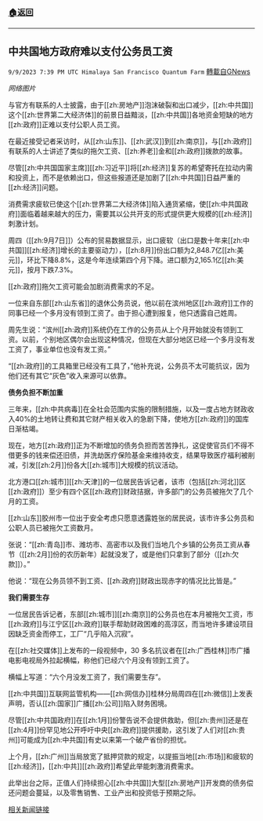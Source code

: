 ###  [:house:返回](README.md)
---


## 中共国地方政府难以支付公务员工资
`9/9/2023 7:39 PM UTC Himalaya San Francisco Quantum Farm` [轉載自GNews](https://gnews.org/articles/1668563)

*网络图片*

与官方有联系的人士披露，由于[[zh:房地产]]泡沫破裂和出口减少，[[zh:中共国]]这个[[zh:世界第二大经济体]]的前景日益黯淡，[[zh:中共国]]各地资金短缺的地方[[zh:政府]]正难以支付公职人员工资。

在最近接受记者采访时，从[[zh:山东]]、[[zh:武汉]]到[[zh:南京]]，与[[zh:政府]]有联系的人士讲述了类似的拖欠工资、[[zh:养老]]金和[[zh:政府]]拨款的故事。

尽管[[zh:中共国国家主席]][[zh:习近平]]将[[zh:经济]]复苏的希望寄托在拉动内需和投资上，而不是依赖出口，但这些报道还是加剧了[[zh:中共国]]日益严重的[[zh:经济]]问题。

消费需求疲软已使这个[[zh:世界第二大经济体]]陷入通货紧缩，使[[zh:中共国政府]]面临着越来越大的压力，需要其以公共开支的形式提供更大规模的[[zh:经济]]刺激计划。

周四（[[zh:9月7日]]）公布的贸易数据显示，出口疲软（出口是数十年来[[zh:中共国]][[zh:经济]]增长的主要驱动力），[[zh:8月]]份出口额为2,848.7亿[[zh:美元]]，环比下降8.8%，这是今年连续第四个月下降。进口额为2,165.1亿[[zh:美元]]，按月下跌7.3%。

[[zh:政府]]拖欠工资可能会加剧消费需求的不足。

一位来自东部[[zh:山东省]]的退休公务员说，他以前在滨州地区[[zh:政府]]工作的同事已经一个多月没有领到工资了。由于担心遭到报复，他只透露自己姓周。

周先生说：“滨州[[zh:政府]]系统仍在工作的公务员从上个月开始就没有领到工资。以前，个别地区偶尔会出现这种情况，但现在大部分地区已经一个多月没有发工资了，事业单位也没有发工资。”

“[[zh:政府]]的工具箱里已经没有工具了，”他补充说，公务员不太可能抗议，因为他们还有其它“灰色”收入来源可以依靠。

**债务负担不断加重**

三年来，[[zh:中共病毒]]在全社会范围内实施的限制措施，以及一度占地方财政收入40%的土地转让费和其它财产相关收入的急剧下降，使地方[[zh:政府]]的国库日渐枯竭。

现在，地方[[zh:政府]]正为不断增加的债务负担而苦苦挣扎，这促使官员们不得不借更多的钱来偿还旧债，并洗劫医疗保险基金来维持收支，结果导致医疗福利被削减，引发[[zh:2月]]份各大[[zh:城市]]大规模的抗议活动。

北方港口[[zh:城市]][[zh:天津]]的一位居民告诉记者，该市（包括[[zh:河北]]区[[zh:政府]]）至少有四个区[[zh:政府]]财政拮据，许多部门的公务员被拖欠了几个月的工资。

[[zh:山东]]胶州市一位出于安全考虑只愿意透露姓张的居民说，该市许多公务员和公职人员已被拖欠工资数月。

张说：“[[zh:青岛]]市、潍坊市、高密市以及我们当地几个乡镇的公务员工资从春节（[[zh:2月]]份的农历新年）起就没发了，或是他们只拿到了部分（[[zh:欠款]]）。”

他说：“现在公务员领不到工资、[[zh:政府]]财政出现赤字的情况比比皆是。”

**我们需要生存**

一位居民告诉记者，东部[[zh:城市]][[zh:南京]]的公务员也在本月被拖欠工资，市[[zh:政府]]与江宁区[[zh:政府]]联手帮助财政困难的高淳区，而当地许多建设项目因缺乏资金而停工，工厂“几乎陷入沉寂”。

在[[zh:社交媒体]]上发布的一段视频中，30 多名抗议者在[[zh:广西桂林]]市广播电影电视局外拉起横幅，称他们已经六个月没有领到工资了。

横幅上写道：“六个月没发工资了，我们需要生存”。

[[zh:中共国]]互联网监管机构——[[zh:网信办]]桂林分局周四在[[zh:微信]]上发表声明，否认[[zh:国家]]广播[[zh:公司]]陷入财务困境。

尽管[[zh:中共国政府]]在[[zh:1月]]份警告说不会提供救助，但[[zh:贵州]]还是在[[zh:4月]]份罕见地公开呼吁中央[[zh:政府]]提供援助，这引发了人们对[[zh:贵州]]可能成为[[zh:中共国]]有史以来第一个破产省份的担忧。

上个月，[[zh:广州]]当局放宽了抵押贷款的规定，以提振当地[[zh:市场]]和疲软的[[zh:经济]]，[[zh:中共]][[zh:政府]]希望此举能刺激消费需求。

此举出台之际，正值人们持续担心[[zh:中共国]]大型[[zh:房地产]]开发商的债务偿还问题会蔓延，以及零售销售、工业产出和投资低于预期之际。

[相关新闻链接](https://www.rfa.org/english/news/china/wages-09082023112323.html)
